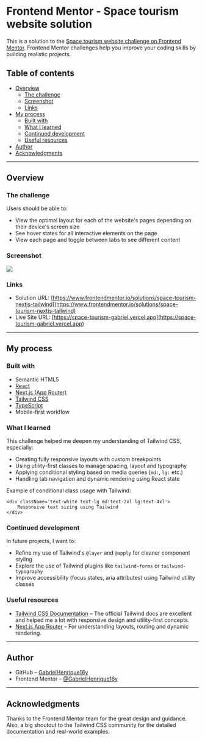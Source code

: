# Frontend Mentor - Space tourism website solution

This is a solution to the
[Space tourism website challenge on Frontend Mentor](https://www.frontendmentor.io/challenges/space-tourism-multipage-website-gRWj1URZ3).
Frontend Mentor challenges help you improve your coding skills by building
realistic projects.

## Table of contents

-   [Overview](#overview)
    -   [The challenge](#the-challenge)
    -   [Screenshot](#screenshot)
    -   [Links](#links)
-   [My process](#my-process)
    -   [Built with](#built-with)
    -   [What I learned](#what-i-learned)
    -   [Continued development](#continued-development)
    -   [Useful resources](#useful-resources)
-   [Author](#author)
-   [Acknowledgments](#acknowledgments)

---

## Overview

### The challenge

Users should be able to:

-   View the optimal layout for each of the website's pages depending on their
    device's screen size
-   See hover states for all interactive elements on the page
-   View each page and toggle between tabs to see different content

### Screenshot

![](./screenshot.jpg)

### Links

-   Solution URL:
    [https://www.frontendmentor.io/solutions/space-tourism-nextjs-tailwind](https://www.frontendmentor.io/solutions/space-tourism-nextjs-tailwind)
-   Live Site URL:
    [https://space-tourism-gabriel.vercel.app](https://space-tourism-gabriel.vercel.app)

---

## My process

### Built with

-   Semantic HTML5
-   [React](https://reactjs.org/)
-   [Next.js (App Router)](https://nextjs.org/docs/app)
-   [Tailwind CSS](https://tailwindcss.com/)
-   [TypeScript](https://www.typescriptlang.org/)
-   Mobile-first workflow

### What I learned

This challenge helped me deepen my understanding of Tailwind CSS, especially:

-   Creating fully responsive layouts with custom breakpoints
-   Using utility-first classes to manage spacing, layout and typography
-   Applying conditional styling based on media queries (`md:`, `lg:` etc.)
-   Handling tab navigation and dynamic rendering using React state

Example of conditional class usage with Tailwind:

```tsx
<div className='text-white text-lg md:text-2xl lg:text-4xl'>
    Responsive text sizing using Tailwind
</div>
```

### Continued development

In future projects, I want to:

-   Refine my use of Tailwind's `@layer` and `@apply` for cleaner component
    styling
-   Explore the use of Tailwind plugins like `tailwind-forms` or
    `tailwind-typography`
-   Improve accessibility (focus states, aria attributes) using Tailwind utility
    classes

### Useful resources

-   [Tailwind CSS Documentation](https://tailwindcss.com/docs) – The official
    Tailwind docs are excellent and helped me a lot with responsive design and
    utility-first concepts.
-   [Next.js App Router](https://nextjs.org/docs/app/building-your-application/routing)
    – For understanding layouts, routing and dynamic rendering.

---

## Author

-   GitHub – [GabrielHenrique16y](https://github.com/GabrielHenrique16y)
-   Frontend Mentor –
    [@GabrielHenrique16y](https://www.frontendmentor.io/profile/GabrielHenrique16y)

---

## Acknowledgments

Thanks to the Frontend Mentor team for the great design and guidance. Also, a
big shoutout to the Tailwind CSS community for the detailed documentation and
real-world examples.
